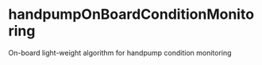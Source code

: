 # handpumpOnBoardConditionMonitoring
On-board light-weight algorithm for handpump condition monitoring
